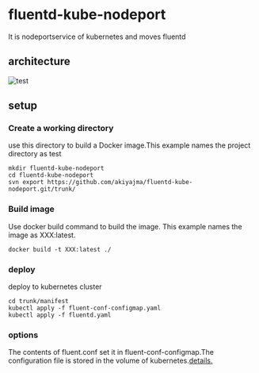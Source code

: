 # fluentd-kube-nodeport
It is nodeportservice of kubernetes and moves fluentd

## architecture
![test](https://user-images.githubusercontent.com/74946073/102186666-4c6cae80-3ef6-11eb-9309-3807517218e5.png)


## setup
### Create a working directory
use this directory to build a Docker image.This example names the project directory as test
```
mkdir fluentd-kube-nodeport
cd fluentd-kube-nodeport
svn export https://github.com/akiyajma/fluentd-kube-nodeport.git/trunk/
```

### Build image
Use docker build command to build the image. This example names the image as XXX:latest.
```
docker build -t XXX:latest ./
```

### deploy
deploy to kubernetes cluster
```
cd trunk/manifest
kubectl apply -f fluent-conf-configmap.yaml
kubectl apply -f fluentd.yaml
```
### options
The contents of fluent.conf set it in fluent-conf-configmap.The configuration file is stored in the volume of kubernetes.[details.](https://kubernetes.io/docs/tasks/configure-pod-container/configure-pod-configmap/)


